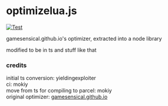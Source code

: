 # optimizelua.js

[![Test](https://github.com/MokiyCodes/optimizelua.js/actions/workflows/test.yml/badge.svg)](https://github.com/MokiyCodes/optimizelua.js/actions/workflows/test.yml)

gamesensical.github.io's optimizer, extracted into a node library

modified to be in ts and stuff like that

### credits

initial ts conversion: yieldingexploiter<br/>
ci: mokiy<br/>
move from ts for compiling to parcel: mokiy<br/>
original optimizer: [gamesensical.github.io](//gamesensical.github.io)
